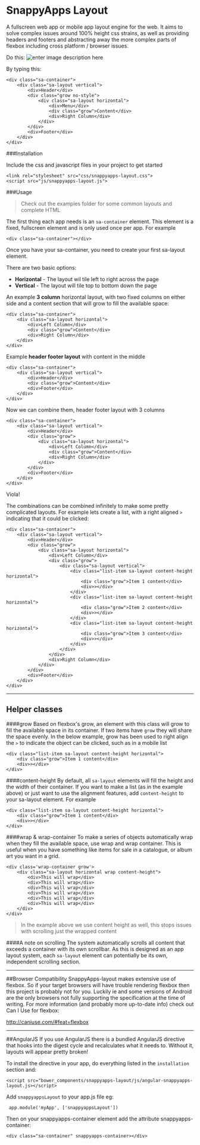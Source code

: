 SnappyApps Layout
===================

A fullscreen web app or mobile app layout engine for the web. It aims to solve complex issues around 100% height css strains, as well as providing headers and footers and abstracting away the more complex parts of flexbox including cross platform / browser issues.

Do this:
![enter image description here](http://i.imgur.com/5n51dTF.png)

By typing this:

```
<div class="sa-container">
    <div class="sa-layout vertical">
        <div>Header</div>
        <div class="grow no-style">
            <div class="sa-layout horizontal">
                <div>Menu</div>
                <div class="grow">Content</div>
                <div>Right Column</div>
            </div>
        </div>
        <div>Footer</div>
    </div>
</div>
```

###Installation

Include the css and javascript files in your project to get started

```
<link rel="stylesheet" src="css/snappyapps-layout.css">
<script src="js/snappyapps-layout.js">
```

###Usage

> Check out the examples folder for some common layouts and complete HTML

The first thing each app needs is an `sa-container` element. This element is a fixed, fullscreen element and is only used once per app. For example

```
<div class="sa-container"></div>
```

Once you have your sa-container, you need to create your first sa-layout element.

There are two basic options:

 - **Horizontal** - The layout wil tile left to right across the page
 - **Vertical** - The layout will tile top to bottom down the page

An example **3 column** horizontal layout, with two fixed columns on either side and a content section that will grow to fill the available space:
```
<div class="sa-container">
	<div class="sa-layout horizontal">
		<div>Left Column</div>
		<div class="grow">Content</div>
		<div>Right Column</div>
	</div>
</div>
```

Example **header footer layout** with content in the middle
```
<div class="sa-container">
	<div class="sa-layout vertical">
		<div>Header</div>
		<div class="grow">Content</div>
		<div>Footer</div>
	</div>
</div>
```

Now we can combine them, header footer layout with 3 columns

```
<div class="sa-container">
	<div class="sa-layout vertical">
		<div>Header</div>
		<div class="grow">
			<div class="sa-layout horizontal">
				<div>Left Column</div>
				<div class="grow">Content</div>
				<div>Right Column</div>
			</div>
		</div>
		<div>Footer</div>
	</div>
</div>
```
Viola!

The combinations can be combined infinitely to make some pretty complicated layouts. For example lets create a list, with a right aligned `>` indicating that it could be clicked:

```
<div class="sa-container">
	<div class="sa-layout vertical">
		<div>Header</div>
		<div class="grow">
			<div class="sa-layout horizontal">
				<div>Left Column</div>
				<div class="grow">
					<div class="sa-layout vertical">
						<div class="list-item sa-layout content-height horizontal">
							<div class="grow">Item 1 content</div>
							<div>></div>
						</div>
						<div class="list-item sa-layout content-height horizontal">
							<div class="grow">Item 2 content</div>
							<div>></div>
						</div>
						<div class="list-item sa-layout content-height horizontal">
							<div class="grow">Item 3 content</div>
							<div>></div>
						</div>
					</div>
				</div>
				<div>Right Column</div>
			</div>
		</div>
		<div>Footer</div>
	</div>
</div>
```
---
Helper classes
-------------

####grow
Based on flexbox's grow, an element with this class will grow to fill the available space in its container. If two items have `grow` they will share the space evenly. In the below example, grow has been used to right align the `>` to indicate the object can be clicked, such as in a mobile list

```
<div class="list-item sa-layout content-height horizontal">
	<div class="grow">Item 1 content</div>
	<div>></div>
</div>
```

####content-height
By default, all `sa-layout` elements will fill the height and the width of their container. If you want to make a list (as in the example above) or just want to use the alignment features, add `content-height` to your sa-layout element. For example

```
<div class="list-item sa-layout content-height horizontal">
	<div class="grow">Item 1 content</div>
	<div>></div>
</div>
```

####wrap & wrap-container
To make a series of objects automatically wrap when they fill the available space, use wrap and wrap container. This is useful when you have something like items for sale in a catalogue, or album art you want in a grid.
```
<div class='wrap-container grow'>
	<div class="sa-layout horizontal wrap content-height">
		<div>This will wrap</div>
		<div>This will wrap</div>
		<div>This will wrap</div>
		<div>This will wrap</div>
		<div>This will wrap</div>
		<div>This will wrap</div>
	</div>
</div>
```
> In the example above we use content height as well, this stops issues with scrolling just the wrapped content

####A note on scrolling
The system automatically scrolls all content that exceeds a container with its own scrollbar. As this is designed as an app layout system, each `sa-layout` element can potentially be its own, independent scrolling section.

---
##Browser Compatibility
SnappyApps-layout makes extensive use of flexbox. So if your target browsers will have trouble rendering flexbox then this project is probably not for you. Luckily ie and some versions of Android are the only browsers not fully supporting the specification at the time of writing. For more information (and probably more up-to-date info) check out Can I Use for flexbox:

http://caniuse.com/#feat=flexbox

---
##AngularJS
If you use AngularJS there is a bundled AngularJS directive that hooks into the digest cycle and recalculates what it needs to. Without it, layouts will appear pretty broken!

To install the directive in your app, do everything listed in the `installation` section and:

	<script src="bower_components/snappyapps-layout/js/angular-snappyapps-layout.js></script>

Add `snappyappsLayout` to your app.js file eg:

     app.module('myApp', ['snappyappsLayout'])

Then on your snappyapps-container element add the attribute snappyapps-container:

	<div class="sa-container" snappyapps-container></div>
